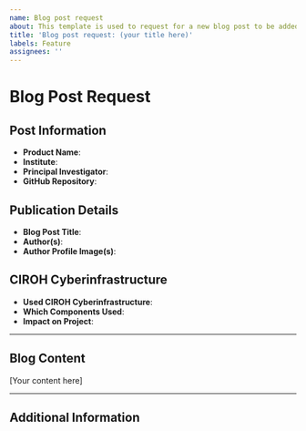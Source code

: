 ```yaml
---
name: Blog post request
about: This template is used to request for a new blog post to be added to the DocuHub Blog tab.
title: 'Blog post request: (your title here)'
labels: Feature
assignees: ''
---
```


# Blog Post Request

## Post Information
- **Product Name**: <!-- Name of the product or project being featured -->
- **Institute**: <!-- Name of the affiliated institute or organization -->
- **Principal Investigator**: <!-- Name of the PI or project lead -->
- **GitHub Repository**: <!-- URL to the relevant GitHub repository -->

## Publication Details
- **Blog Post Title**: <!-- Your proposed title -->
- **Author(s)**: <!-- Names of all contributing authors -->
- **Author Profile Image(s)**: <!-- Insert image URLs for each author -->

## CIROH Cyberinfrastructure
- **Used CIROH Cyberinfrastructure**: <!-- Yes/No -->
- **Which Components Used**: <!-- Specify which CIROH cyberinfrastructure components were utilized -->
- **Impact on Project**: <!-- Briefly describe how CIROH cyberinfrastructure benefited the project -->

---

## Blog Content

<!-- Write your complete blog post content below this line. You may use Markdown formatting for:
- Headers (# for main headers, ## for subheaders)
- **Bold text** for emphasis
- *Italic text* for secondary emphasis
- Bulleted lists (like this one)
- Numbered lists (1. 2. 3.)
- [Links](https://example.com)
- ![Images](image-url.jpg) with alt text
- `code snippets` or ```code blocks```
-->

[Your content here]

---

## Additional Information
<!-- Any other relevant information, such as preferred publication date, related posts, etc. -->
